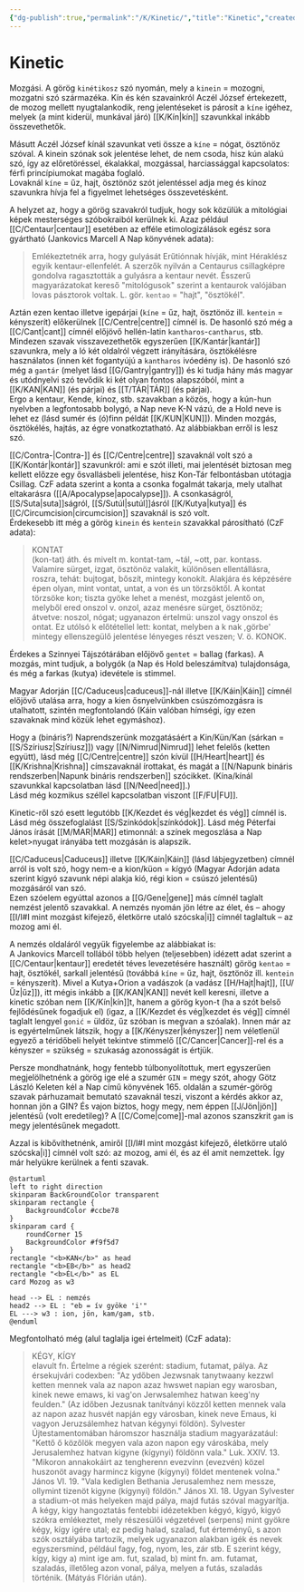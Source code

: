 ```yaml
---
{"dg-publish":true,"permalink":"/K/Kinetic/","title":"Kinetic","created":"2024-11-23T05:18","updated":"2024-11-23T05:18"}
---
```



# Kinetic

Mozgási. A görög `kinétikosz` szó nyomán, mely a `kinein` = mozogni, mozgatni szó származéka. Kín és kén szavainkról Aczél József értekezett, de mozog mellett nyugtalankodik, reng jelentéseket is párosít a `kíne` igéhez, melyek (a mint kiderül, munkával járó) [[K/Kín\|kín]] szavunkkal inkább összevethetők.  

Másutt Aczél József kínál szavunkat veti össze a `kíne` = nógat, ösztönöz szóval. A kinein szónak sok jelentése lehet, de nem csoda, hisz kún alakú szó, így az előretöréssel, ékalakkal, mozgással, harciassággal kapcsolatos: férfi princípiumokat magába foglaló.  
Lovaknál `kíne` = űz, hajt, ösztönöz szót jelentéssel adja meg és kínoz szavunkra hívja fel a figyelmet lehetséges összevetésként.  

A helyzet az, hogy a görög szavakról tudjuk, hogy sok közülük a mitológiai képek mesterséges szóbokraiból kerülnek ki. Azaz például [[C/Centaur\|centaur]] esetében az efféle etimologizálások egész sora gyártható (Jankovics Marcell A Nap könyvének adata):  
> Emlékeztetnék arra, hogy gulyását Erűtiónnak hívják, mint Héraklész egyik kentaur-ellenfelét. A szerzők nyilván a Centaurus csillagképre gondolva ragasztották a gulyásra a kentaur nevét. Ésszerű magyarázatokat kereső "mitológusok" szerint a kentaurok valójában lovas pásztorok voltak. L. gör. `kentao` = "hajt", "ösztökél".  

Aztán ezen kentao illetve igepárjai (`kíne` = űz, hajt, ösztönöz ill. `kentein` = kényszerít) előkerülnek [[C/Centre\|centre]] címnél is. De hasonló szó még a [[C/Cant\|cant]] címnél előjövő hellén-latin `kantharos`-`cantharus`, stb. Mindezen szavak visszavezethetők egyszerűen [[K/Kantár\|kantár]] szavunkra, mely a ló két oldalról végzett irányítására, ösztökélésre használatos (innen két fogantyújú a `kantharos` ivóedény is). De hasonló szó még a `gantár` (melyet lásd [[G/Gantry\|gantry]]) és ki tudja hány más magyar és utódnyelvi szó tevődik ki két olyan fontos alapszóból, mint a [[K/KAN\|KAN]] (és párjai) és [[T/TÁR\|TÁR]] (és párjai).  
Ergo a kentaur, Kende, kínoz, stb. szavakban a közös, hogy a kún-hun nyelvben a legfontosabb bolygó, a Nap neve K-N vázú, de a Hold neve is lehet ez (lásd sumér és (ó)finn példát [[K/KUN\|KUN]]). Minden mozgás, ösztökélés, hajtás, az égre vonatkoztatható. Az alábbiakban erről is lesz szó.  

[[C/Contra-\|Contra-]] és [[C/Centre\|centre]] szavaknál volt szó a [[K/Kontár\|kontár]] szavunkról: ami e szót illeti, mai jelentését biztosan meg kellett előzze egy ősvallásbeli jelentése, hisz Kon-Tár felbontásban utótagja Csillag. CzF adata szerint a konta a csonka fogalmát takarja, mely utalhat eltakarásra ([[A/Apocalypse\|apocalypse]]). A csonkaságról, [[S/Suta\|suta]]ságról, [[S/Sutúl\|sutúl]]ásról [[K/Kutya\|kutya]] és [[C/Circumcision\|circumcision]] szavaknál is szó volt.  
Érdekesebb itt még a görög `kinein` és `kentein` szavakkal párosítható (CzF adata):
> KONTAT  
> (kon-tat) áth. és mivelt m. kontat-tam, ~tál, ~ott, par. kontass. Valamire sürget, izgat, ösztönöz valakit, különösen ellentállásra, roszra, tehát: bujtogat, bőszít, mintegy konokít. Alakjára és képzésére épen olyan, mint vontat, untat, a von és un törzsöktől. A kontat törzsöke kon; tiszta gyöke lehet a menést, mozgást jelentő on, melyből ered onszol v. onzol, azaz menésre sürget, ösztönöz; átvetve: noszol, nógat; ugyanazon értelmü: unszol vagy onszol és ontat. Ez utólsó k előtétellel lett: kontat, melyben a k nak ,görbe' mintegy ellenszegülő jelentése lényeges részt veszen; V. ö. KONOK.

Érdekes a Szinnyei Tájszótárában előjövő `gentet` = ballag (farkas). A mozgás, mint tudjuk, a bolygók (a Nap és Hold beleszámítva) tulajdonsága, és még a farkas (kutya) idevétele is stimmel.  

Magyar Adorján [[C/Caduceus\|caduceus]]-nál illetve [[K/Káin\|Káin]] címnél előjövő utalása arra, hogy a kien ősnyelvünkben csúszómozgásra is utalhatott, szintén megfontolandó (Káin valóban hímségi, így ezen szavaknak mind közük lehet egymáshoz).  

Hogy a (bináris?) Naprendszerünk mozgatásáért a Kin/Kün/Kan (sárkan = [[S/Szíriusz\|Szíriusz]]) vagy [[N/Nimrud\|Nimrud]] lehet felelős (ketten együtt), lásd még [[C/Centre\|centre]] szón kívül [[H/Heart\|heart]] és [[K/Krishna\|Krishna]] címszavaknál írottakat, és magát a [[N/Napunk bináris rendszerben\|Napunk bináris rendszerben]] szócikket. (Kína/kínál szavunkkal kapcsolatban lásd [[N/Need\|need]].)  
Lásd még kozmikus széllel kapcsolatban viszont [[F/FU\|FU]].  


Kinetic-ről szó esett legutóbb [[K/Kezdet és vég\|kezdet és vég]] címnél is.  
Lásd még összefoglalást [[S/Színkódok\|színkódok]]. Lásd még Péterfai János írását [[M/MAR\|MAR]] etimonnál: a színek megoszlása a Nap kelet>nyugat irányába tett mozgásán is alapszik.  

[[C/Caduceus\|Caduceus]] illetve [[K/Káin\|Káin]] (lásd lábjegyzetben) címnél arról is volt szó, hogy nem-e a kion/küon = kígyó (Magyar Adorján adata szerint kígyó szavunk népi alakja kió, régi kion = csúszó jelentésű) mozgásáról van szó.  
Ezen szóelem egyúttal azonos a [[G/Gene\|gene]] más címnél taglalt nemzést jelentő szavakkal. A nemzés nyomán jön létre az élet, és – ahogy [[I/I#I mint mozgást kifejező, életkörre utaló szócska\|i]] címnél taglaltuk – az mozog ami él.  

A nemzés oldaláról vegyük figyelembe az alábbiakat is:  
A Jankovics Marcell tollából több helyen (teljesebben) idézett adat szerint a [[C/Centaur\|kentaur]] eredetét téves levezetésére használt) görög `kentao` = hajt, ösztökél, sarkall jelentésű (továbbá `kíne` = űz, hajt, ösztönöz ill. `kentein` = kényszerít). Mivel a Kutya+Orion a vadászok (a vadász [[H/Hajt\|hajt]], [[U/Űz\|űz]]), itt mégis inkább a [[K/KAN\|KAN]] nevét kell keresni, illetve a kinetic szóban nem [[K/Kín\|kín]]t, hanem a görög kyon-t (ha a szót belső fejlődésűnek fogadjuk el) (igaz, a [[K/Kezdet és vég\|kezdet és vég]] címnél taglalt lengyel `gonić` = üldöz, űz szóban is megvan a szóalak). Innen már az is egyértelműnek látszik, hogy a [[K/Kényszer\|kényszer]] nem véletlenül egyező a téridőbeli helyét tekintve stimmelő [[C/Cancer\|Cancer]]-rel és a kényszer = szükség = szukaság azonosságát is értjük.  

Persze mondhatnánk, hogy fentebb túlbonyolítottuk, mert egyszerűen megjelölhetnénk a görög ige elé a szumér `GIN` = megy szót, ahogy Götz László Keleten kél a Nap című könyvének 165. oldalán a szumér-görög szavak párhuzamait bemutató szavaknál teszi, viszont a kérdés akkor az, honnan jön a GIN? És vajon biztos, hogy megy, nem éppen [[J/Jön\|jön]] jelentésű (volt eredetileg)? A [[C/Come\|come]]-mal azonos szanszkrit `gam` is megy jelentésűnek megadott.  

Azzal is kibővíthetnénk, amiről [[I/I#I mint mozgást kifejező, életkörre utaló szócska\|i]] címnél volt szó: az mozog, ami él, és az él amit nemzettek. Így már helyükre kerülnek a fenti szavak.  
```plantuml-svg
@startuml
left to right direction
skinparam BackGroundColor transparent
skinparam rectangle {
    BackgroundColor #ccbe78
}
skinparam card {
    roundCorner 15
    BackgroundColor #f9f5d7
}
rectangle "<b>KAN</b>" as head
rectangle "<b>EB</b>" as head2
rectangle "<b>ÉL</b>" as EL
card Mozog as w3

head --> EL : nemzés
head2 --> EL : "eb = ív gyöke 'i'"
EL ---> w3 : ion, jön, kam/gam, stb.
@enduml
```

Megfontolható még (alul taglalja igei értelmeit) (CzF adata):  
> KÉGY, KÍGY  
> elavult fn. Értelme a régiek szerént: stadium, futamat, pálya. Az érsekujvári codexben: "Az ydőben Jezwsnak tanytwaany kezzwl ketten mennek vala az napon azaz hwswet napian egy warosban, kinek newe emaws, ki vag'on Jerwsalemhez hatwan keeg'ny feulden." (Az időben Jezusnak tanítványi közzől ketten mennek vala az napon azaz husvét napján egy városban, kinek neve Emaus, ki vagyon Jeruzsálemhez hatvan kégynyi földön). Sylvester Újtestamentomában háromszor használja stadium magyarázatául: "Kettő ő közőlök megyen vala azon napon egy városkába, mely Jerusalemhez hatvan kigyne (kígynyi) földönn vala." Luk. XXIV. 13. "Mikoron annakokáirt az tengherenn evezvínn (evezvén) közel huszonöt avagy harmincz kigyne (kígynyi) földet mentenek volna." János VI. 19. "Vala kediglen Bethania Jerusalemhez nem messze, ollymint tizenöt kigyne (kígynyi) földön." János XI. 18. Ugyan Sylvester a stadium-ot más helyeken majd pálya, majd futás szóval magyarítja.  
> A kégy, kigy hangoztatás fentebbi idézetekben kégyó, kígyó, kigyó szókra emlékeztet, mely részesülői végzetével (serpens) mint gyökre kégy, kígy igére utal; ez pedig halad, szalad, fut érteményű, s azon szók osztályába tartozik, melyek ugyanazon alakban igék és nevek egyszersmind, például fagy, fog, nyom, les, zár stb. E szerint kégy, kígy, kigy a) mint ige am. fut, szalad, b) mint fn. am. futamat, szaladás, illetőleg azon vonal, pálya, melyen a futás, szaladás történik. (Mátyás Flórián után).  